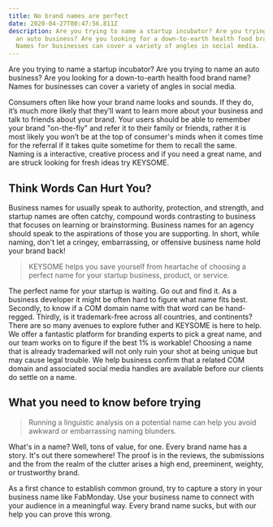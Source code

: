 ```yaml
---
title: No brand names are perfect
date: 2020-04-27T00:47:56.811Z
description: Are you trying to name a startup incubator? Are you trying to name
  an auto business? Are you looking for a down-to-earth health food brand name?
  Names for businesses can cover a variety of angles in social media.
---
```

Are you trying to name a startup incubator? Are you trying to name an auto business? Are you looking for a down-to-earth health food brand name? Names for businesses can cover a variety of angles in social media.

Consumers often like how your brand name looks and sounds. If they do, it’s much more likely that they’ll want to learn more about your business and talk to friends about your brand. Your users should be able to remember your brand "on-the-fly" and refer it to their family or friends, rather it is most likely you won’t be at the top of consumer's minds when it comes time for the referral if it takes quite sometime for them to recall the same. Naming is a interactive, creative process and if you need a great name, and are struck looking for fresh ideas try KEYSOME. 

## Think Words Can Hurt You?

 Business names for usually speak to authority, protection, and strength, and startup names are often catchy, compound words contrasting to business that focuses on learning or brainstorming. Business names for an agency should speak to the aspirations of those you are supporting. In short, while naming, don't let a cringey, embarrassing, or offensive business name hold your brand back! 

> KEYSOME helps you save yourself from heartache of choosing a perfect name for your startup business, product, or service. 

The perfect name for your startup is waiting. Go out and find it. As a business developer it might be often hard to figure what name fits best. Secondly, to know if a COM domain name with that word can be hand-regged. Thirdly, is it trademark-free across all countries, and continents? There are so many avenues to explore futher and KEYSOME is here to help. We offer a fantastic platform for branding experts to pick a great name, and our team works on to figure if the best 1% is workable! Choosing a name that is already trademarked will not only ruin your shot at being unique but may cause legal trouble. We help business confirm that a related COM domain and associated social media handles are available before our clients do settle on a name.

## What you need to know before trying

> Running a linguistic analysis on a potential name can help you avoid awkward or embarrassing naming blunders.

What's in a name? Well, tons of value, for one. Every brand name has a story. It's out there somewhere! The proof is in the reviews, the submissions and the from the realm of the clutter arises a high end, preeminent, weighty, or trustworthy brand. 

As a first chance to establish common ground, try to capture a story in your business name like FabMonday. Use your business name to connect with your audience in a meaningful way. Every brand name sucks, but with our help you can prove this wrong.